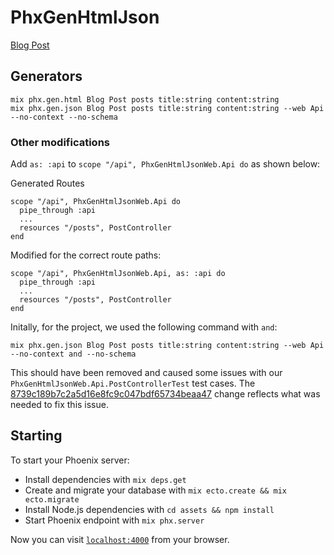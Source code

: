 # PhxGenHtmlJson

[Blog Post](https://kickinespresso.com/posts/generating-html-and-json-scaffold-with-phoenix-1-3-1-3-2-generorators)


## Generators

    mix phx.gen.html Blog Post posts title:string content:string
    mix phx.gen.json Blog Post posts title:string content:string --web Api --no-context --no-schema

### Other modifications

Add `as: :api` to `scope "/api", PhxGenHtmlJsonWeb.Api do` as shown below: 

Generated Routes 

    scope "/api", PhxGenHtmlJsonWeb.Api do
      pipe_through :api
      ...
      resources "/posts", PostController
    end

Modified for the correct route paths:

    scope "/api", PhxGenHtmlJsonWeb.Api, as: :api do
      pipe_through :api
      ...
      resources "/posts", PostController
    end

Initally, for the project, we used the following command with `and`:

    mix phx.gen.json Blog Post posts title:string content:string --web Api --no-context and --no-schema

This should have been removed and caused some issues with our `PhxGenHtmlJsonWeb.Api.PostControllerTest` test cases. The [8739c189b7c2a5d16e8fc9c047bdf65734beaa47](https://github.com/kickinespresso/phx_gen_html_json/commit/8739c189b7c2a5d16e8fc9c047bdf65734beaa47) change reflects what was needed to fix this issue. 


## Starting

To start your Phoenix server:

  * Install dependencies with `mix deps.get`
  * Create and migrate your database with `mix ecto.create && mix ecto.migrate`
  * Install Node.js dependencies with `cd assets && npm install`
  * Start Phoenix endpoint with `mix phx.server`

Now you can visit [`localhost:4000`](http://localhost:4000) from your browser.
